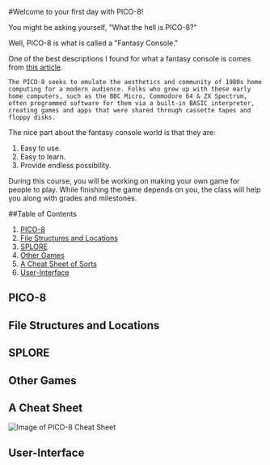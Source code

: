 #Welcome to your first day with PICO-8! 

You might be asking yourself, "What the hell is PICO-8?" 

Well, PICO-8 is what is called a "Fantasy Console." 

One of the best descriptions I found for what a fantasy console is comes from [this article](https://medium.com/@G05P3L/fantasy-console-wars-a-guide-to-the-biggest-players-in-retrogamings-newest-trend-56bbe948474d).

```The PICO-8 seeks to emulate the aesthetics and community of 1980s home computing for a modern audience. Folks who grew up with these early home computers, such as the BBC Micro, Commodore 64 & ZX Spectrum, often programmed software for them via a built-in BASIC interpreter, creating games and apps that were shared through cassette tapes and floppy disks.```

The nice part about the fantasy console world is that they are: 
1. Easy to use.
1. Easy to learn.
1. Provide endless possibility.

During this course, you will be working on making your own game for people to play. While finishing the game depends on you, the class will help you along with grades and milestones.

##Table of Contents
1. [PICO-8](#pico-8)
1. [File Structures and Locations](#file-structures-and-locations)
1. [SPLORE](#splore)
1. [Other Games](#other-games)
1. [A Cheat Sheet of Sorts](#a-cheat-sheet-of-sorts)
1. [User-Interface](#user-interface)

## PICO-8


## File Structures and Locations


## SPLORE


## Other Games


## A Cheat Sheet
![Image of PICO-8 Cheat Sheet](https://github.com/nicklalone/CIS---102---Getting-Started-with-Video-Game-Development/blob/master/course%20documents/pics/cheat-sheet.png?raw=true)

## User-Interface

